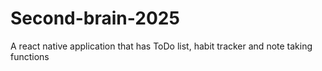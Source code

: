 # Second-brain-2025
A react native application that has ToDo list, habit tracker and note taking functions
